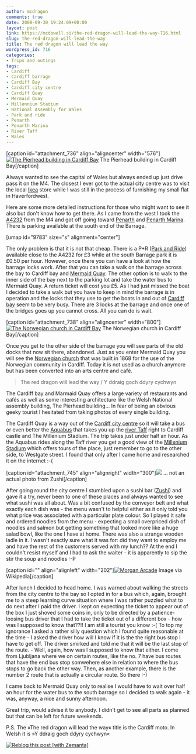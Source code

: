 ```yaml
---
author: mcdragon
comments: true
date: 2008-09-30 19:24:09+00:00
layout: post
link: https://mcdowell.si/the-red-dragon-will-lead-the-way-716.html
slug: the-red-dragon-will-lead-the-way
title: The red dragon will lead the way
wordpress_id: 716
categories:
- Trips and outings
tags:
- Cardiff
- Cardiff barrage
- Cardiff Bay
- Cardiff city centre
- Cardiff Quay
- Mermaid Quay
- Millennium Stadium
- National Assembly for Wales
- Park and ride
- Penarth
- Penarth Marina
- River Taff
- Wales
---
```


[caption id="attachment_736" align="aligncenter" width="576"][![The Pierhead building in Cardiff Bay](https://dwlcvfkt1l4wn.cloudfront.net/2008/09/the_pierhead_building_cardiff_bay1-1.jpg)](https://dwlcvfkt1l4wn.cloudfront.net/2008/09/the_pierhead_building_cardiff_bay1.jpg) The Pierhead building in Cardiff Bay[/caption]

Always wanted to see the capital of Wales but always ended up just drive pass it on the M4. The closest I ever got to the actual city centre was to visit the local [Ikea](http://en.wikipedia.org/wiki/IKEA) store while I was still in the process of furnishing my small flat in Haverfordwest.

Here are some more detailed instructions for those who might want to see it also but don't know how to get there. As I came from the west I took the [A4232](http://en.wikipedia.org/wiki/A4232_road) from the M4 and got off going toward [Penarth](http://en.wikipedia.org/wiki/Penarth) and [Penarth Marina](http://en.wikipedia.org/wiki/Penarth_Marina). There is parking available at the south end of the Barrage.

[umap id="9783" size="s" alignment="center"]

The only problem is that it is not that cheap. There is a P+R ([Park and Ride](http://en.wikipedia.org/wiki/Park_and_ride)) available close to the A4232 for £3 while at the south Barrage park it is £0.50 per hour. However, once there you can have a look at how the barrage locks work. After that you can take a walk on the barrage across the bay to Cardiff bay and [Mermaid Quay](http://www.mermaidquay.co.uk/). The other option is to walk to the inner side of the bay next to the parking lot and take the water bus to Mermaid Quay. A return ticket will cost you £5. As I had just missed the boat I decided to take a walk but you have to keep in mind the barrage is in operation and the locks that they use to get the boats in and out of [Cardiff bay](http://en.wikipedia.org/wiki/Cardiff_Bay) seem to be very busy. There are 3 locks at the barrage and once one of the bridges goes up you cannot cross. All you can do is wait.

[caption id="attachment_738" align="aligncenter" width="800"][![The Norwegian church in Cardiff Bay](https://dwlcvfkt1l4wn.cloudfront.net/2008/09/the_norwegian_church_cardiff_bay11-1.jpg)](https://dwlcvfkt1l4wn.cloudfront.net/2008/09/the_norwegian_church_cardiff_bay11.jpg) The Norwegian church in Cardiff Bay[/caption]

Once you get to the other side of the barrage you will see parts of the old docks that now sit there, abandoned. Just as you enter Mermaid Quay you will see the [Norwegian church](http://www.norwegianchurchcardiff.com/) that was built in 1868 for the use of the Norwegian community in Cardiff. Today it is not used as a church anymore but has been converted into an arts centre and café.


<blockquote>The red dragon will lead the way / Y ddraig goch ddyry cychwyn</blockquote>


The Cardiff bay and Marmaid Quay offers a large variety of restaurants and cafés as well as some interesting architecture like the Welsh National assembly building, The Pierhead building... In fear of being an obvious geeky tourist I hesitated from taking photos of every single building.

The Cardiff Quay is a way out of the [Cardiff city centre](http://en.wikipedia.org/wiki/Cardiff_city_centre) so it will take a bus or even better the [Aquabus](http://www.cardiffaquabus.com/) that takes you up the [river Taff](http://en.wikipedia.org/wiki/River_Taff) right to Cardiff castle and The Millenium Stadium. The trip takes just under half an hour. As the Aquabus rides along the Taff river you get a good view of the [Millenium Stadium](http://maps.google.com/maps?ll=51.4782583333,-3.18258055556&spn=0.01,0.01&q=51.4782583333,-3.18258055556%20%28Millennium%20Stadium%29&t=h) which offers tours of the place, just remember to go to the other side, to Westgate street. I found that only after I came home and researched it on the internet :-(

[caption id="attachment_745" align="alignright" width="300"][![](https://dwlcvfkt1l4wn.cloudfront.net/2008/09/kaitenzushi21-1-300x225.jpg)](https://dwlcvfkt1l4wn.cloudfront.net/2008/09/kaitenzushi21.jpg) ... not an actual photo from Zushi[/caption]

After going round the city centre I stumbled upon a sushi bar ([Zushi](http://www.zushicardiff.com/)) and gave it a try, never been to one of these places and always wanted to see what sushi was all about. Was a bit confused by the conveyor belt and what exactly each dish was - the menu wasn't to helpful either as it only told you what price was associated with a particular plate colour. So I played it safe and ordered noodles from the menu - expecting a small overpriced dish of noodles and salmon but getting something that looked more like a huge salad bowl, like the one I have at home. There was also a strange wooden ladle in it. I wasn't exactly sure what it was for: did they want to employ me and have the rest of the customers served with my lunch?? At the end I couldn't resist myself and I had to ask the waiter - it is apparently to sip the stir the soup and noodles :-P




[caption id="" align="alignleft" width="202"][![Morgan Arcade](http://upload.wikimedia.org/wikipedia/commons/thumb/e/e0/Cardiff_arcade.jpg/202px-Cardiff_arcade.jpg)](http://commons.wikipedia.org/wiki/Image:Cardiff_arcade.jpg) Image via Wikipedia[/caption]




After lunch I decided to head home. I was warned about walking the streets from the city centre to the bay so I opted in for a bus which, again, brought me to a steep learning curve situation where I was rather puzzled what to do next after I paid the driver. I kept on expecting the ticket to appear out of the box I just shoved some coins in, only to be directed by a patience-loosing bus driver that I had to take the ticket out of a different box - how was I supposed to know that??!! I am still a tourist you know :-( To top my ignorance I asked a rather silly question which I found quite reasonable at the time - I asked the driver how will I know if it is the the right bus stop I have to get off. The driver smirked and told me that it will be the last stop of the route. - Well, again, how was I supposed to know that either. I come from Ljubljana where we on certain routes, like the no. 7 have bus routes that have the end bus stop somwehere else in relation to where the bus stops to go back the other way. Then, as another example, there is the number 2 route that is actually a circular route. So there :-)

I came back to Mermaid Quay only to realise I would have to wait over half an hour for the water bus to the south barrage so I decided to walk again - it was, anyway, a nice and sunny afternoon.

Great trip, would advise it to anybody. I didn't get to see all parts as planned but that can be left for future weekends.

P.S. The »The red dragon will lead the way« title is the Cardiff moto. In Welsh it is »Y ddraig goch ddyry cychwyn«


[![Reblog this post [with Zemanta]](http://img.zemanta.com/reblog_e.png?x-id=8cbb7d7c-ec6b-4004-8f1c-188f3e7e6670)](http://reblog.zemanta.com/zemified/8cbb7d7c-ec6b-4004-8f1c-188f3e7e6670/)
